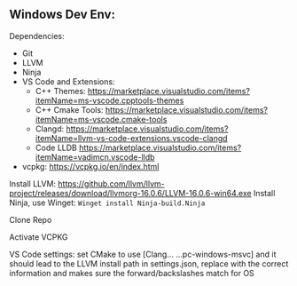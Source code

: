 Windows Dev Env:
---
Dependencies:
- Git
- LLVM
- Ninja
- VS Code and Extensions:
	- C++ Themes: https://marketplace.visualstudio.com/items?itemName=ms-vscode.cpptools-themes
	- C++ Cmake Tools: https://marketplace.visualstudio.com/items?itemName=ms-vscode.cmake-tools
	- Clangd: https://marketplace.visualstudio.com/items?itemName=llvm-vs-code-extensions.vscode-clangd
	- Code LLDB https://marketplace.visualstudio.com/items?itemName=vadimcn.vscode-lldb
- vcpkg: https://vcpkg.io/en/index.html


Install LLVM: https://github.com/llvm/llvm-project/releases/download/llvmorg-16.0.6/LLVM-16.0.6-win64.exe
Install Ninja, use Winget: `Winget install Ninja-build.Ninja`

Clone Repo

Activate VCPKG

VS Code settings:
set CMake to use [Clang... ...pc-windows-msvc] and it should lead to the LLVM install path
in settings.json, replace <path to repo> with the correct information and makes sure the forward/backslashes match for OS